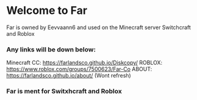 # Welcome to Far
Far is owned by Eevvaann6 and used on the Minecraft server Switchcraft and Roblox
### Any links will be down below:
  Minecraft CC: https://farlandsco.github.io/Diskcopy/
  ROBLOX: https://www.roblox.com/groups/7500623/Far-Co
  ABOUT: https://farlandsco.github.io/about/ (Wont refresh)
  
### Far is ment for Switxhcraft and Roblox
